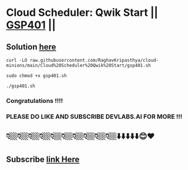 # Cloud Scheduler: Qwik Start || [GSP401](https://www.cloudskillsboost.google/focuses/3556?parent=catalog) ||

## Solution [here](https://youtu.be/WGpw4pWMpZg)


```
curl -LO raw.githubusercontent.com/RaghavKripasthya/cloud-minions/main/Cloud%20Scheduler%20Qwik%20Start/gsp401.sh

sudo chmod +x gsp401.sh

./gsp401.sh
```

### Congratulations !!!!
### PLEASE DO LIKE AND SUBSCRIBE DEVLABS.AI FOR MORE !!!
## 👇🏼👇🏼👇🏼👇🏼👇🏼👇🏼👇🏼👇🏼👇🏼👇🏼⬇️⬇️⬇️⬇️⬇️😊❤️
## Subscribe [link Here](https://www.youtube.com/channel/UCVFPYmP2CZvVmICxw7YHT8A)
